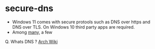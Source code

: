 # secure-dns
- Windows 11 comes with secure protools such as DNS over https and DNS over TLS. On Windows 10 third party apps are required.
- Among [many](https://en.wikipedia.org/wiki/Comparison_of_DNS_server_software), a few








Q. Whats DNS ? [Arch Wiki](https://wiki.archlinux.org/title/Domain_name_resolution#Privacy_and_security)
